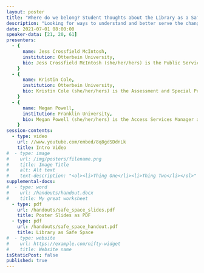 ```yaml
---
layout: poster
title: "Where do we belong? Student thoughts about the Library as a Safe Space"
description: "Looking for ways to understand and better serve the changing demographic of your student body? This poster session will share focus group results from students of minority communities asking what factors define a Safe Space. A greater understanding of these factors will assist libraries in working toward the goal of inclusivity and openness, a common mission among many college and university libraries. Data presented will include graphics, models, and suggestions for how libraries could use these results to adapt spaces and services. See the visualized responses and learn to conduct a similar study at your library. Main takeaways include positive and negative interactions in library spaces, ideas for new services and/or spaces, and library services reported to be the most important to our students."
date: 2021-07-01 08:00:00
speaker-data: [21, 20, 61]
presenters:
  - {
      name: Jess Crossfield McIntosh,
      institution: Otterbein University,
      bio: Jess Crossfield McIntosh (she/her/hers) is the Public Services Librarian, Associate Professor at Otterbein University. Jess manages outreach, marketing, and public services for the library, and provides academic support to students and faculty. Her research interests include the library’s role in the community and equity in public services.~~~~
    }
  - {
      name: Kristin Cole,
      institution: Otterbein University,
      bio: Kristin Cole (she/her/hers) is the Assessment and Special Projects Librarian, Associate Professor at Otterbein University. She oversees the library’s assessment projects and provides academic support to faculty and students in education and the sciences. Her research interests include assessment of public services and instructional design for online learning. She has an MLIS and an M.Ed in Instructional Technology, both from Kent State University.
    }
  - {
      name: Megan Powell,
      institution: Franklin University,
      bio: Megan Powell (she/her/hers) is the Access Services Manager at Franklin University. She is responsible for planning and organizing all circulation functions, managing student workers, providing reference assistance, and overseeing all aspects of the Interlibrary Loan Department. She graduated from Otterbein University in May and plans on applying to an MLIS program later this year.
    }
session-contents:
  - type: video
    url: //www.youtube.com/embed/8q8gdSDdnLk
    title: Intro Video
#  - type: image
#    url: /img/posters/filename.png
#    title: Image Title
#    alt: Alt text
#    text-description: "<ol><li>Thing One</li><li>Thing Two</li></ol>"
supplemental-docs:
#  - type: word
#    url: /handouts/handout.docx
#    title: My great worksheet
  - type: pdf
    url: /handouts/safe_space_slides.pdf
    title: Poster Slides as PDF
  - type: pdf
    url: /handouts/safe_space_handout.pdf
    title: Library as Safe Space
#  - type: website
#    url: https://example.com/nifty-widget
#    title: Website name
isStaticPost: false
published: true
---
```


